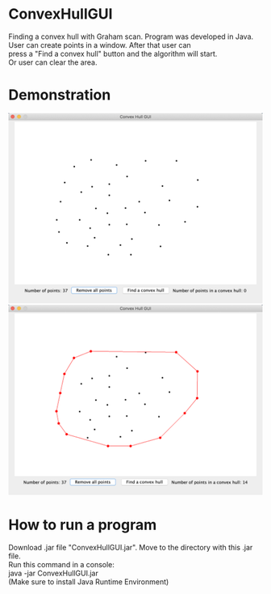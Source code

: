 # ConvexHullGUI
Finding a convex hull with Graham scan. Program was developed in Java.  
User can create points in a window. After that user can  
press a "Find a convex hull" button and the algorithm will start.  
Or user can clear the area.  

# Demonstration
![](img/before.png)  
![](img/after.png)

# How to run a program
Download .jar file "ConvexHullGUI.jar". 
Move to the directory with this .jar file.  
Run this command in a console:  
java -jar ConvexHullGUI.jar  
(Make sure to install Java Runtime Environment)
